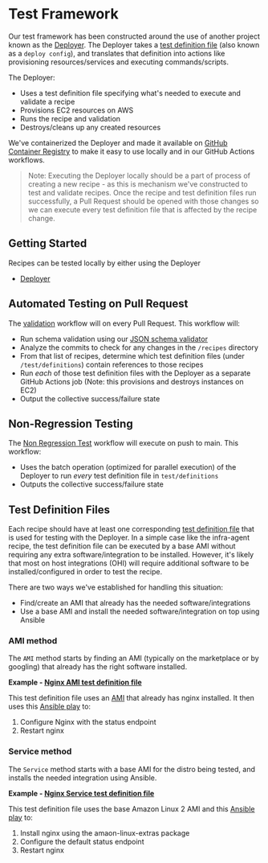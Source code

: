# Test Framework

Our test framework has been constructed around the use of another project
known as the [Deployer](https://github.com/newrelic/demo-deployer). The Deployer
takes a [test definition file](https://github.com/newrelic/demo-deployer/tree/main/documentation/deploy_config)
(also known as a `deploy config`), and translates that definition into actions
like provisioning resources/services and executing commands/scripts. 

The Deployer:

* Uses a test definition file specifying what's needed to execute and validate a recipe
* Provisions EC2 resources on AWS
* Runs the recipe and validation
* Destroys/cleans up any created resources

We've containerized the Deployer and made it available on
[GitHub Container Registry](https://github.com/orgs/newrelic/packages/container/package/deployer)
to make it easy to use locally and in our GitHub Actions workflows.

>Note: Executing the Deployer locally should be a part of process of creating a new
>recipe - as this is mechanism we've constructed to test and validate recipes.
>Once the recipe and test definition files run successfully, a Pull Request
>should be opened with those changes so we can execute every test definition
>file that is affected by the recipe change.

## Getting Started

Recipes can be tested locally by either using the Deployer

* [Deployer](./deployer.md)

## Automated Testing on Pull Request

The [validation](../.github/workflows/validation.yaml) workflow will on every Pull Request. This workflow will:

* Run schema validation using our [JSON schema validator](../../validator/README.md)
* Analyze the commits to check for any changes in the `/recipes` directory
* From that list of recipes, determine which test definition files (under `/test/definitions`) contain references to those recipes
* Run _each_ of those test definition files with the Deployer as a separate GitHub Actions job (Note: this provisions and destroys instances on EC2)
* Output the collective success/failure state

## Non-Regression Testing

The [Non Regression Test](../.github/workflows/nonregression.yaml) workflow will execute on push to main. This workflow:

* Uses the batch operation (optimized for parallel execution) of the Deployer to run _every_ test definition file in `test/definitions`
* Outputs the collective success/failure state

## Test Definition Files

Each recipe should have at least one corresponding [test definition file](https://github.com/newrelic/demo-deployer/tree/main/documentation/deploy_config) that is used for testing with the Deployer. In a simple case like the infra-agent recipe, the test definition file can be executed by a base AMI without requiring any extra software/integration to be installed. However, it's likely that most on host integrations (OHI) will require additional software to be installed/configured in order to test the recipe.

There are two ways we've established for handling this situation:

* Find/create an AMI that already has the needed software/integrations
* Use a base AMI and install the needed software/integration on top using Ansible

### AMI method

The `AMI` method starts by finding an AMI (typically on the marketplace or by googling) that already has the right software installed.

**Example - [Nginx AMI test definition file](https://github.com/newrelic/open-install-library/blob/main/test/definitions/ohi/linux/nginx-linux2-ami.json)**

This test definition file uses an [AMI](https://github.com/newrelic/open-install-library/blob/main/test/definitions/ohi/linux/nginx-linux2-ami.json#L15) that already has nginx installed. It then uses this [Ansible play](https://github.com/newrelic/open-install-library/blob/main/test/deploy/linux/nginx/open-default/roles/configure/tasks/main.yml) to:

1. Configure Nginx with the status endpoint
2. Restart nginx

### Service method

The `Service` method starts with a base AMI for the distro being tested, and installs the needed integration using Ansible.

**Example - [Nginx Service test definition file](https://github.com/newrelic/open-install-library/blob/main/test/definitions/ohi/linux/nginx-linux2-svc.json)**

This test definition file uses the base Amazon Linux 2 AMI and this [Ansible play](https://github.com/newrelic/open-install-library/blob/main/test/deploy/linux/nginx/install/linux2/roles/configure/tasks/main.yml) to:

1. Install nginx using the amaon-linux-extras package
2. Configure the default status endpoint
3. Restart nginx
